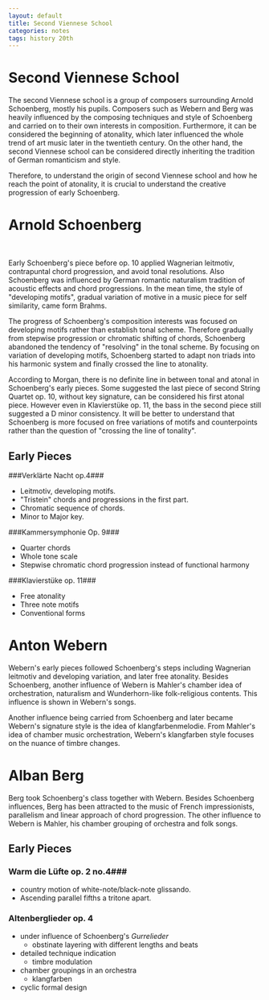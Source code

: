 ```yaml
---
layout: default
title: Second Viennese School
categories: notes
tags: history 20th
---
```


# Second Viennese School #

The second Viennese school is a group of composers surrounding Arnold Schoenberg, mostly his pupils.  Composers such as Webern and Berg was heavily influenced by the composing techniques and style of Schoenberg and carried on to their own interests in composition.  Furthermore, it can be considered the beginning of atonality, which later influenced the whole trend of art music later in the twentieth century.  On the other hand, the second Viennese school can be considered directly inheriting the tradition of German romanticism and style.

Therefore, to understand the origin of second Viennese school and how he reach the point of atonality, it is crucial to understand the creative progression of early Schoenberg.

# Arnold Schoenberg #

<br/>

Early Schoenberg's piece before op. 10 applied Wagnerian leitmotiv, contrapuntal chord progression, and avoid tonal resolutions.  Also Schoenberg was influenced by German romantic naturalism tradition of acoustic effects and chord progressions.  In the mean time, the style of "developing motifs", gradual variation of motive in a music piece for self similarity, came form Brahms.

The progress of Schoenberg's composition interests was focused on developing motifs rather than establish tonal scheme.  Therefore gradually from stepwise progression or chromatic shifting of chords, Schoenberg abandoned the tendency of "resolving" in the tonal scheme.  By focusing on variation of developing motifs, Schoenberg started to adapt non triads into his harmonic system and finally crossed the line to atonality.

According to Morgan, there is no definite line in between tonal and atonal in Schoenberg's early pieces.  Some suggested the last piece of second String Quartet op. 10, without key signature, can be considered his first atonal piece.  However even in Klavierstüke op. 11, the bass in the second piece still suggested a D minor consistency.  It will be better to understand that Schoenberg is more focused on free variations of motifs and counterpoints rather than the question of "crossing the line of tonality".



## Early Pieces ##

###Verklärte Nacht op.4###

*  Leitmotiv, developing motifs.
*  "Tristein" chords and progressions in the first part.
*  Chromatic sequence of chords.
*  Minor to Major key.

###Kammersymphonie Op. 9###

*  Quarter chords
*  Whole tone scale
*  Stepwise chromatic chord progression instead of functional harmony

###Klavierstüke op. 11###

*  Free atonality
*  Three note motifs
*  Conventional forms




# Anton Webern #

Webern's early pieces followed Schoenberg's steps including Wagnerian leitmotiv and developing variation, and later free atonality.  Besides Schoenberg, another influence of Webern is Mahler's chamber idea of orchestration, naturalism and Wunderhorn-like folk-religious contents.  This influence is shown in Webern's songs.

Another influence being carried from Schoenberg and later became Webern's signature style is the idea of klangfarbenmelodie.  From Mahler's idea of chamber music orchestration, Webern's klangfarben style focuses on the nuance of timbre changes.  

# Alban Berg #

Berg took Schoenberg's class together with Webern.   Besides Schoenberg influences, Berg has been attracted to the music of French impressionists, parallelism and linear approach of chord progression.   The other influence to Webern is Mahler, his chamber grouping of orchestra and folk songs. 

## Early Pieces ##

### Warm die Lüfte op. 2 no.4###

*  country motion of white-note/black-note glissando.
*  Ascending parallel fifths a tritone apart.

### Altenberglieder op. 4 ###

*  under influence of Schoenberg's *Gurrelieder*
	*  obstinate layering with different lengths and beats
*  detailed technique indication
	*  timbre modulation
*  chamber groupings in an orchestra
	*  klangfarben
*  cyclic formal design